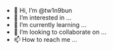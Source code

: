 - 👋 Hi, I’m @tw1n9bun
- 👀 I’m interested in ...
- 🌱 I’m currently learning ...
- 💞️ I’m looking to collaborate on ...
- 📫 How to reach me ...

<!---
tw1n9bun/tw1n9bun is a ✨ special ✨ repository because its `README.md` (this file) appears on your GitHub profile.
You can click the Preview link to take a look at your changes.
--->
